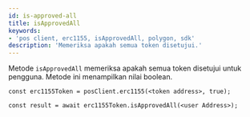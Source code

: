 ```yaml
---
id: is-approved-all
title: isApprovedAll
keywords:
- 'pos client, erc1155, isApprovedAll, polygon, sdk'
description: 'Memeriksa apakah semua token disetujui.'
---
```


Metode `isApprovedAll` memeriksa apakah semua token disetujui untuk pengguna. Metode ini menampilkan nilai boolean.

```
const erc1155Token = posClient.erc1155(<token address>, true);

const result = await erc1155Token.isApprovedAll(<user Address>);

```
